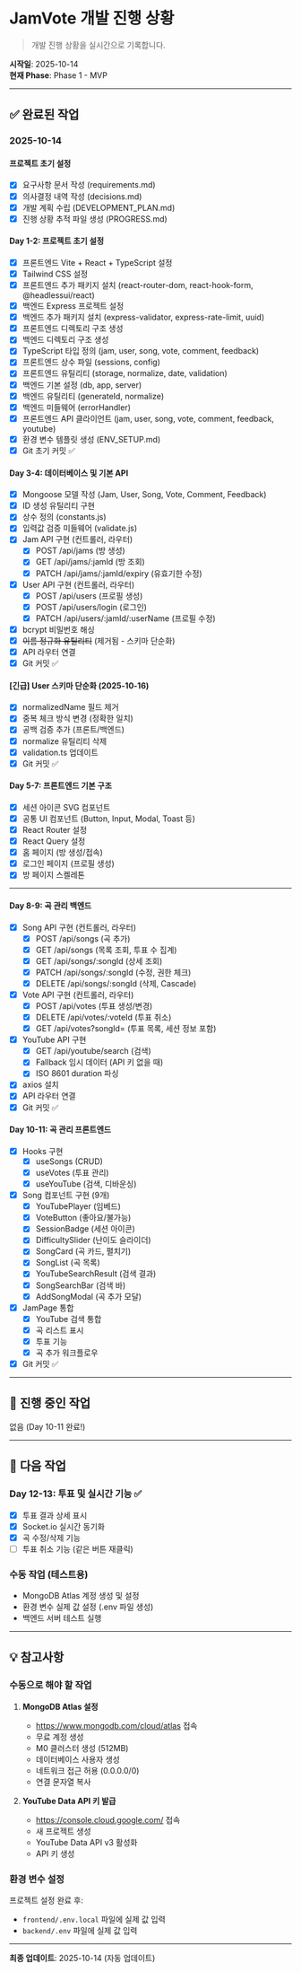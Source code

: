 # JamVote 개발 진행 상황

> 개발 진행 상황을 실시간으로 기록합니다.

**시작일**: 2025-10-14  
**현재 Phase**: Phase 1 - MVP

---

## ✅ 완료된 작업

### 2025-10-14

#### 프로젝트 초기 설정
- [x] 요구사항 문서 작성 (requirements.md)
- [x] 의사결정 내역 작성 (decisions.md)
- [x] 개발 계획 수립 (DEVELOPMENT_PLAN.md)
- [x] 진행 상황 추적 파일 생성 (PROGRESS.md)

#### Day 1-2: 프로젝트 초기 설정
- [x] 프론트엔드 Vite + React + TypeScript 설정
- [x] Tailwind CSS 설정
- [x] 프론트엔드 추가 패키지 설치 (react-router-dom, react-hook-form, @headlessui/react)
- [x] 백엔드 Express 프로젝트 설정
- [x] 백엔드 추가 패키지 설치 (express-validator, express-rate-limit, uuid)
- [x] 프론트엔드 디렉토리 구조 생성
- [x] 백엔드 디렉토리 구조 생성
- [x] TypeScript 타입 정의 (jam, user, song, vote, comment, feedback)
- [x] 프론트엔드 상수 파일 (sessions, config)
- [x] 프론트엔드 유틸리티 (storage, normalize, date, validation)
- [x] 백엔드 기본 설정 (db, app, server)
- [x] 백엔드 유틸리티 (generateId, normalize)
- [x] 백엔드 미들웨어 (errorHandler)
- [x] 프론트엔드 API 클라이언트 (jam, user, song, vote, comment, feedback, youtube)
- [x] 환경 변수 템플릿 생성 (ENV_SETUP.md)
- [x] Git 초기 커밋 ✅

#### Day 3-4: 데이터베이스 및 기본 API
- [x] Mongoose 모델 작성 (Jam, User, Song, Vote, Comment, Feedback)
- [x] ID 생성 유틸리티 구현
- [x] 상수 정의 (constants.js)
- [x] 입력값 검증 미들웨어 (validate.js)
- [x] Jam API 구현 (컨트롤러, 라우터)
  - [x] POST /api/jams (방 생성)
  - [x] GET /api/jams/:jamId (방 조회)
  - [x] PATCH /api/jams/:jamId/expiry (유효기한 수정)
- [x] User API 구현 (컨트롤러, 라우터)
  - [x] POST /api/users (프로필 생성)
  - [x] POST /api/users/login (로그인)
  - [x] PATCH /api/users/:jamId/:userName (프로필 수정)
- [x] bcrypt 비밀번호 해싱
- [x] ~~이름 정규화 유틸리티~~ (제거됨 - 스키마 단순화)
- [x] API 라우터 연결
- [x] Git 커밋 ✅

#### [긴급] User 스키마 단순화 (2025-10-16)
- [x] normalizedName 필드 제거
- [x] 중복 체크 방식 변경 (정확한 일치)
- [x] 공백 검증 추가 (프론트/백엔드)
- [x] normalize 유틸리티 삭제
- [x] validation.ts 업데이트
- [x] Git 커밋 ✅

#### Day 5-7: 프론트엔드 기본 구조
- [x] 세션 아이콘 SVG 컴포넌트
- [x] 공통 UI 컴포넌트 (Button, Input, Modal, Toast 등)
- [x] React Router 설정
- [x] React Query 설정
- [x] 홈 페이지 (방 생성/접속)
- [x] 로그인 페이지 (프로필 생성)
- [x] 방 페이지 스켈레톤

---

#### Day 8-9: 곡 관리 백엔드
- [x] Song API 구현 (컨트롤러, 라우터)
  - [x] POST /api/songs (곡 추가)
  - [x] GET /api/songs (목록 조회, 투표 수 집계)
  - [x] GET /api/songs/:songId (상세 조회)
  - [x] PATCH /api/songs/:songId (수정, 권한 체크)
  - [x] DELETE /api/songs/:songId (삭제, Cascade)
- [x] Vote API 구현 (컨트롤러, 라우터)
  - [x] POST /api/votes (투표 생성/변경)
  - [x] DELETE /api/votes/:voteId (투표 취소)
  - [x] GET /api/votes?songId= (투표 목록, 세션 정보 포함)
- [x] YouTube API 구현
  - [x] GET /api/youtube/search (검색)
  - [x] Fallback 임시 데이터 (API 키 없을 때)
  - [x] ISO 8601 duration 파싱
- [x] axios 설치
- [x] API 라우터 연결
- [x] Git 커밋 ✅

#### Day 10-11: 곡 관리 프론트엔드
- [x] Hooks 구현
  - [x] useSongs (CRUD)
  - [x] useVotes (투표 관리)
  - [x] useYouTube (검색, 디바운싱)
- [x] Song 컴포넌트 구현 (9개)
  - [x] YouTubePlayer (임베드)
  - [x] VoteButton (좋아요/불가능)
  - [x] SessionBadge (세션 아이콘)
  - [x] DifficultySlider (난이도 슬라이더)
  - [x] SongCard (곡 카드, 펼치기)
  - [x] SongList (곡 목록)
  - [x] YouTubeSearchResult (검색 결과)
  - [x] SongSearchBar (검색 바)
  - [x] AddSongModal (곡 추가 모달)
- [x] JamPage 통합
  - [x] YouTube 검색 통합
  - [x] 곡 리스트 표시
  - [x] 투표 기능
  - [x] 곡 추가 워크플로우
- [x] Git 커밋 ✅

---

## 🚧 진행 중인 작업

없음 (Day 10-11 완료!)

---

## 📝 다음 작업

### Day 12-13: 투표 및 실시간 기능 ✅
- [x] 투표 결과 상세 표시
- [x] Socket.io 실시간 동기화
- [x] 곡 수정/삭제 기능
- [ ] 투표 취소 기능 (같은 버튼 재클릭)

### 수동 작업 (테스트용)
- MongoDB Atlas 계정 생성 및 설정
- 환경 변수 실제 값 설정 (.env 파일 생성)
- 백엔드 서버 테스트 실행
---

## 💡 참고사항

### 수동으로 해야 할 작업
1. **MongoDB Atlas 설정**
   - https://www.mongodb.com/cloud/atlas 접속
   - 무료 계정 생성
   - M0 클러스터 생성 (512MB)
   - 데이터베이스 사용자 생성
   - 네트워크 접근 허용 (0.0.0.0/0)
   - 연결 문자열 복사

2. **YouTube Data API 키 발급**
   - https://console.cloud.google.com/ 접속
   - 새 프로젝트 생성
   - YouTube Data API v3 활성화
   - API 키 생성

### 환경 변수 설정
프로젝트 설정 완료 후:
- `frontend/.env.local` 파일에 실제 값 입력
- `backend/.env` 파일에 실제 값 입력

---

**최종 업데이트**: 2025-10-14 (자동 업데이트)

